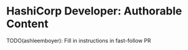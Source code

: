 # HashiCorp Developer: Authorable Content

TODO(ashleemboyer): Fill in instructions in fast-follow PR
